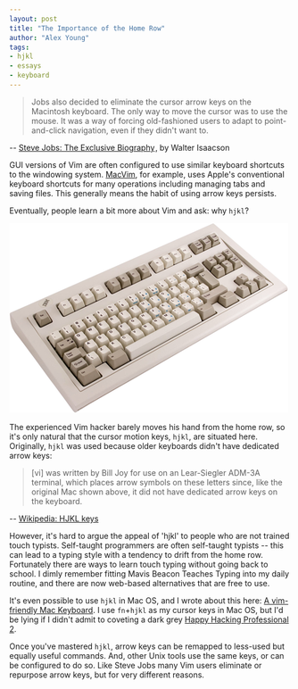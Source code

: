 ```yaml
---
layout: post
title: "The Importance of the Home Row"
author: "Alex Young"
tags:   
- hjkl
- essays
- keyboard
---
```


> Jobs also decided to eliminate the cursor arrow keys on the Macintosh keyboard. The only way to move the cursor was to use the mouse. It was a way of forcing old-fashioned users to adapt to point-and-click navigation, even if they didn't want to.

-- <a href="http://www.amazon.co.uk/gp/product/1408703742/ref=as_li_ss_tl?ie=UTF8&tag=da0b-21&linkCode=as2&camp=1634&creative=19450&creativeASIN=1408703742">Steve Jobs: The Exclusive Biography</a><img src="http://www.assoc-amazon.co.uk/e/ir?t=da0b-21&l=as2&o=2&a=1408703742" width="1" height="1" border="0" alt="" style="border:none !important; margin:0px !important;" />, by Walter Isaacson

GUI versions of Vim are often configured to use similar keyboard shortcuts to the windowing system.  [MacVim](http://code.google.com/p/macvim/), for example, uses Apple's conventional keyboard shortcuts for many operations including managing tabs and saving files.  This generally means the habit of using arrow keys persists.

Eventually, people learn a bit more about Vim and ask: why `hjkl`?

![IBM Model M](/images/posts/ibmkeyboard.png)

The experienced Vim hacker barely moves his hand from the home row, so it's only natural that the cursor motion keys, `hjkl`, are situated here.  Originally, `hjkl` was used because older keyboards didn't have dedicated arrow keys:

> \[vi\] was written by Bill Joy for use on an Lear-Siegler ADM-3A terminal, which places arrow symbols on these letters since, like the original Mac shown above, it did not have dedicated arrow keys on the keyboard.

-- [Wikipedia: HJKL keys](http://en.wikipedia.org/wiki/HJKL_keys#HJKL_keys)

However, it's hard to argue the appeal of 'hjkl' to people who are not trained touch typists.  Self-taught programmers are often self-taught typists -- this can lead to a typing style with a tendency to drift from the home row.  Fortunately there are ways to learn touch typing without going back to school.  I dimly remember fitting Mavis Beacon Teaches Typing into my daily routine, and there are now web-based alternatives that are free to use.

It's even possible to use `hjkl` in Mac OS, and I wrote about this here: [A vim-friendly Mac Keyboard](http://alexyoung.org/2012/01/15/vim-keyboard/).  I use `fn`+`hjkl` as my cursor keys in Mac OS, but I'd be lying if I didn't admit to coveting a dark grey [Happy Hacking Professional 2](http://elitekeyboards.com/products.php?sub=pfu_keyboards,hhkbpro2&pid=pdkb400b).

Once you've mastered `hjkl`, arrow keys can be remapped to less-used but equally useful commands.  And, other Unix tools use the same keys, or can be configured to do so.  Like Steve Jobs many Vim users eliminate or repurpose arrow keys, but for very different reasons.
